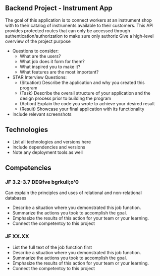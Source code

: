 ## Backend Project - Instrument App

The goal of this application is to connect workers at an instrument shop with to their catalog of instruments available to their customers. This API provides protected routes that can only be accessed through authentication/authorization to make sure only authoriz
Give a high-level overview of the project purpose
- Questions to consider:
    - What are the users?
    - What job does it form for them?
    - What inspired you to make it?
    - What features are the most important?
- STAR Interview Questions:
    - (Situation) Describe the application and why you created this program
    - (Task) Describe the overall structure of your application and the design process prior to building the program
    - (Action) Explain the code you wrote to achieve your desired result
    - (Result) Showcase your final application with its functionality
- Include relevant screenshots
## Technologies
- List all technologies and versions here
- Include dependencies and versions
- Note any deployment tools as well

## Competencies
### JF 3.2-3.7 DEQfve bgrkuli;o'0
Can explain the principles and uses of relational and non-relational databases
- Describe a situation where you demonstrated  this job function.
- Summarize the actions you took to accomplish the goal. 
- Emphasize the results of this action for your team or your learning. 
- Connect the competentcy to this project

### JF XX.XX
- List the full text of the job function first
- Describe a situation where you demonstrated  this job function.
- Summarize the actions you took to accomplish the goal. 
- Emphasize the results of this action for your team or your learning. 
- Connect the competentcy to this project